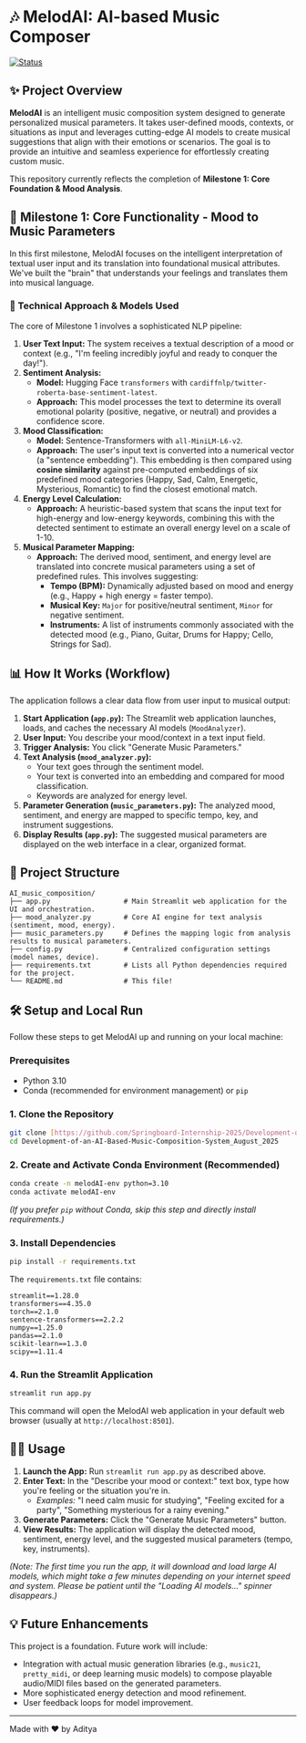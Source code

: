 # 🎶 MelodAI: AI-based Music Composer

[![Status](https://img.shields.io/badge/Status-Milestone%201%20Completed-brightgreen)](https://github.com/Springboard-Internship-2025/Development-of-an-AI-Based-Music-Composition-System_August_2025)

## ✨ Project Overview

**MelodAI** is an intelligent music composition system designed to generate personalized musical parameters. It takes user-defined moods, contexts, or situations as input and leverages cutting-edge AI models to create musical suggestions that align with their emotions or scenarios. The goal is to provide an intuitive and seamless experience for effortlessly creating custom music.

This repository currently reflects the completion of **Milestone 1: Core Foundation & Mood Analysis**.

## 🚀 Milestone 1: Core Functionality - Mood to Music Parameters

In this first milestone, MelodAI focuses on the intelligent interpretation of textual user input and its translation into foundational musical attributes. We've built the "brain" that understands your feelings and translates them into musical language.

### 🧠 Technical Approach & Models Used

The core of Milestone 1 involves a sophisticated NLP pipeline:

1.  **User Text Input:** The system receives a textual description of a mood or context (e.g., "I'm feeling incredibly joyful and ready to conquer the day!").
2.  **Sentiment Analysis:**
    * **Model:** Hugging Face `transformers` with `cardiffnlp/twitter-roberta-base-sentiment-latest`.
    * **Approach:** This model processes the text to determine its overall emotional polarity (positive, negative, or neutral) and provides a confidence score.
3.  **Mood Classification:**
    * **Model:** Sentence-Transformers with `all-MiniLM-L6-v2`.
    * **Approach:** The user's input text is converted into a numerical vector (a "sentence embedding"). This embedding is then compared using **cosine similarity** against pre-computed embeddings of six predefined mood categories (Happy, Sad, Calm, Energetic, Mysterious, Romantic) to find the closest emotional match.
4.  **Energy Level Calculation:**
    * **Approach:** A heuristic-based system that scans the input text for high-energy and low-energy keywords, combining this with the detected sentiment to estimate an overall energy level on a scale of 1-10.
5.  **Musical Parameter Mapping:**
    * **Approach:** The derived mood, sentiment, and energy level are translated into concrete musical parameters using a set of predefined rules. This involves suggesting:
        * **Tempo (BPM):** Dynamically adjusted based on mood and energy (e.g., Happy + high energy = faster tempo).
        * **Musical Key:** `Major` for positive/neutral sentiment, `Minor` for negative sentiment.
        * **Instruments:** A list of instruments commonly associated with the detected mood (e.g., Piano, Guitar, Drums for Happy; Cello, Strings for Sad).

## 📊 How It Works (Workflow)

The application follows a clear data flow from user input to musical output:

1.  **Start Application (`app.py`):** The Streamlit web application launches, loads, and caches the necessary AI models (`MoodAnalyzer`).
2.  **User Input:** You describe your mood/context in a text input field.
3.  **Trigger Analysis:** You click "Generate Music Parameters."
4.  **Text Analysis (`mood_analyzer.py`):**
    * Your text goes through the sentiment model.
    * Your text is converted into an embedding and compared for mood classification.
    * Keywords are analyzed for energy level.
5.  **Parameter Generation (`music_parameters.py`):** The analyzed mood, sentiment, and energy are mapped to specific tempo, key, and instrument suggestions.
6.  **Display Results (`app.py`):** The suggested musical parameters are displayed on the web interface in a clear, organized format.

## 📁 Project Structure

```
AI_music_composition/
├── app.py                  # Main Streamlit web application for the UI and orchestration.
├── mood_analyzer.py        # Core AI engine for text analysis (sentiment, mood, energy).
├── music_parameters.py     # Defines the mapping logic from analysis results to musical parameters.
├── config.py               # Centralized configuration settings (model names, device).
├── requirements.txt        # Lists all Python dependencies required for the project.
└── README.md               # This file!
```

## 🛠️ Setup and Local Run

Follow these steps to get MelodAI up and running on your local machine:

### Prerequisites

* Python 3.10
* Conda (recommended for environment management) or `pip`

### 1. Clone the Repository

```bash
git clone [https://github.com/Springboard-Internship-2025/Development-of-an-AI-Based-Music-Composition-System_August_2025.git](https://github.com/Springboard-Internship-2025/Development-of-an-AI-Based-Music-Composition-System_August_2025.git)
cd Development-of-an-AI-Based-Music-Composition-System_August_2025
```

### 2. Create and Activate Conda Environment (Recommended)

```bash
conda create -n melodAI-env python=3.10
conda activate melodAI-env
```
*(If you prefer `pip` without Conda, skip this step and directly install requirements.)*

### 3. Install Dependencies

```bash
pip install -r requirements.txt
```
The `requirements.txt` file contains:
```
streamlit==1.28.0
transformers==4.35.0
torch==2.1.0
sentence-transformers==2.2.2
numpy==1.25.0
pandas==2.1.0
scikit-learn==1.3.0
scipy==1.11.4
```

### 4. Run the Streamlit Application

```bash
streamlit run app.py
```

This command will open the MelodAI web application in your default web browser (usually at `http://localhost:8501`).

## 👨‍💻 Usage

1.  **Launch the App:** Run `streamlit run app.py` as described above.
2.  **Enter Text:** In the "Describe your mood or context:" text box, type how you're feeling or the situation you're in.
    * *Examples:* "I need calm music for studying", "Feeling excited for a party", "Something mysterious for a rainy evening."
3.  **Generate Parameters:** Click the "Generate Music Parameters" button.
4.  **View Results:** The application will display the detected mood, sentiment, energy level, and the suggested musical parameters (tempo, key, instruments).

*(Note: The first time you run the app, it will download and load large AI models, which might take a few minutes depending on your internet speed and system. Please be patient until the "Loading AI models..." spinner disappears.)*

## 💡 Future Enhancements

This project is a foundation. Future work will include:

* Integration with actual music generation libraries (e.g., `music21`, `pretty_midi`, or deep learning music models) to compose playable audio/MIDI files based on the generated parameters.
* More sophisticated energy detection and mood refinement.
* User feedback loops for model improvement.

---

Made with ❤️ by Aditya
